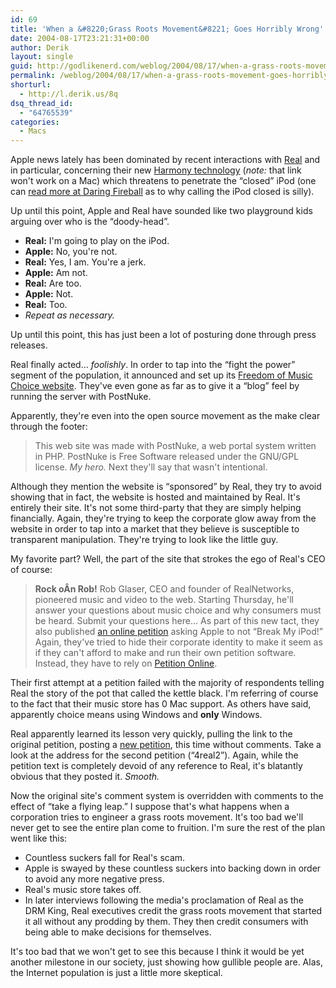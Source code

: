 ```yaml
---
id: 69
title: 'When a &#8220;Grass Roots Movement&#8221; Goes Horribly Wrong'
date: 2004-08-17T23:21:31+00:00
author: Derik
layout: single
guid: http://godlikenerd.com/weblog/2004/08/17/when-a-grass-roots-movement-goes-horribly-wrong/
permalink: /weblog/2004/08/17/when-a-grass-roots-movement-goes-horribly-wrong/
shorturl:
  - http://l.derik.us/8q
dsq_thread_id:
  - "64765539"
categories:
  - Macs
---
```

Apple news lately has been dominated by recent interactions with [Real](http://www.real.com) and in particular, concerning their new [Harmony technology](http://www.real.com/harmony) (_note:_ that link won't work on a Mac) which threatens to penetrate the &#8220;closed&#8221; iPod (one can [read more at Daring Fireball](http://daringfireball.net/2004/08/2004_wont_be_like_1984) as to why calling the iPod closed is silly).

Up until this point, Apple and Real have sounded like two playground kids arguing over who is the &#8220;doody-head&#8221;.

  * **Real:** I'm going to play on the iPod.
  * **Apple:** No, you're not.
  * **Real:** Yes, I am. You're a jerk.
  * **Apple:** Am not.
  * **Real:** Are too.
  * **Apple:** Not.
  * **Real:** Too.
  * _Repeat as necessary._

Up until this point, this has just been a lot of posturing done through press releases.

Real finally acted&#8230; _foolishly_. In order to tap into the &#8220;fight the power&#8221; segment of the population, it announced and set up its [Freedom of Music Choice website](http://www.freedomofmusicchoice.org/). They've even gone as far as to give it a &#8220;blog&#8221; feel by running the server with PostNuke.

Apparently, they're even into the open source movement as the make clear through the footer:

> This web site was made with PostNuke, a web portal system written in PHP. PostNuke is Free Software released under the GNU/GPL license.
_My hero._ Next they'll say that wasn't intentional.

Although they mention the website is &#8220;sponsored&#8221; by Real, they try to avoid showing that in fact, the website is hosted and maintained by Real. It's entirely their site. It's not some third-party that they are simply helping financially. Again, they're trying to keep the corporate glow away from the website in order to tap into a market that they believe is susceptible to transparent manipulation. They're trying to look like the little guy.

My favorite part? Well, the part of the site that strokes the ego of Real's CEO of course:

> **Rock oÂ­n Rob!** Rob Glaser, CEO and founder of RealNetworks, pioneered music and video to the web. Starting Thursday, he'll answer your questions about music choice and why consumers must be heard. Submit your questions here&#8230;
As part of this new tact, they also published [an online petition](http://www.petitiononline.com/r4apple/petition.html) asking Apple to not &#8220;Break My iPod!&#8221; Again, they've tried to hide their corporate identity to make it seem as if they can't afford to make and run their own petition software. Instead, they have to rely on [Petition Online](http://www.petitiononline.com).

Their first attempt at a petition failed with the majority of respondents telling Real the story of the pot that called the kettle black. I'm referring of course to the fact that their music store has 0 Mac support. As others have said, apparently choice means using Windows and **only** Windows.

Real apparently learned its lesson very quickly, pulling the link to the original petition, posting a [new petition](http://www.petitiononline.com/4real2/petition.html), this time without comments. Take a look at the address for the second petition (&#8220;4real2&#8221;). Again, while the petition text is completely devoid of any reference to Real, it's blatantly obvious that they posted it. _Smooth._

Now the original site's comment system is overridden with comments to the effect of &#8220;take a flying leap.&#8221; I suppose that's what happens when a corporation tries to engineer a grass roots movement. It's too bad we'll never get to see the entire plan come to fruition. I'm sure the rest of the plan went like this:

  * Countless suckers fall for Real's scam.
  * Apple is swayed by these countless suckers into backing down in order to avoid any more negative press.
  * Real's music store takes off.
  * In later interviews following the media's proclamation of Real as the DRM King, Real executives credit the grass roots movement that started it all without any prodding by them. They then credit consumers with being able to make decisions for themselves.

It's too bad that we won't get to see this because I think it would be yet another milestone in our society, just showing how gullible people are. Alas, the Internet population is just a little more skeptical.